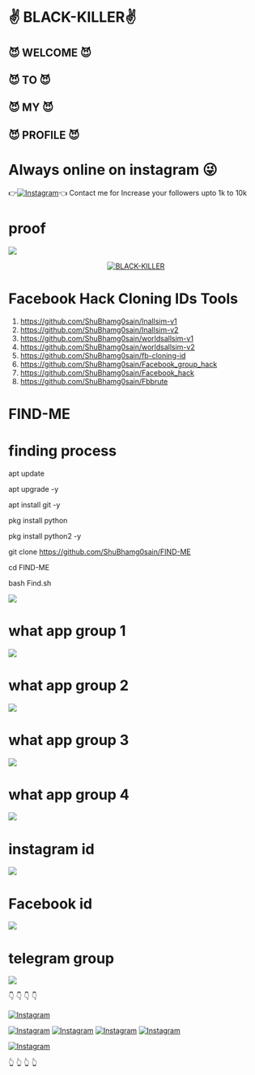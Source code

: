 # ✌️ BLACK-KILLER✌️
##  😈 WELCOME 😈
##  😈   TO    😈
##  😈   MY    😈
##  😈 PROFILE 😈

# Always online on instagram 😜
👉[![Instagram  ](https://img.shields.io/badge/INSTAGRAM-FOLLOW-red?style=for-the-badge&logo=instagram)](https://www.instagram.com/shubham_g0sain)👈
Contact me for 
Increase your followers upto 1k to 10k 
# proof 
![ ](https://raw.githubusercontent.com/ShuBhamg0sain/instfollower/main/resources/IMG_20210402_110329.jpg)


<p align="center">
<a href="https://github.com/ShuBhamg0sain/Shubhamg0sain"><img title="BLACK-KILLER" src="https://raw.githubusercontent.com/ShuBhamg0sain/Shubhamg0sain/main/Blog/Screenshot_20201226_113656.jpg"></a>
</p>




# Facebook Hack Cloning IDs Tools
1. https://github.com/ShuBhamg0sain/Inallsim-v1
2. https://github.com/ShuBhamg0sain/Inallsim-v2
3. https://github.com/ShuBhamg0sain/worldsallsim-v1
4. https://github.com/ShuBhamg0sain/worldsallsim-v2
5. https://github.com/ShuBhamg0sain/fb-cloning-id
6. https://github.com/ShuBhamg0sain/Facebook_group_hack
7. https://github.com/ShuBhamg0sain/Facebook_hack
8. https://github.com/ShuBhamg0sain/Fbbrute

# FIND-ME

# finding process

apt update

 apt upgrade -y

 apt install git -y

 pkg install python

pkg install python2 -y

git clone https://github.com/ShuBhamg0sain/FIND-ME

cd FIND-ME

bash Find.sh

![ ](https://raw.githubusercontent.com/ShuBhamg0sain/FIND-ME/main/Blog/Screenshot_20201226_022736.jpg)

# what app group 1
![ ](https://raw.githubusercontent.com/ShuBhamg0sain/Shubhamg0sain/main/Blog/IMG_20210127_075525.jpg)



# what app group 2
![ ](https://raw.githubusercontent.com/ShuBhamg0sain/Shubhamg0sain/main/Blog/IMG_20210127_075542.jpg)



# what app group 3
![ ](https://raw.githubusercontent.com/ShuBhamg0sain/Shubhamg0sain/main/Blog/IMG_20210127_075507.jpg)




# what app group 4
![ ](https://raw.githubusercontent.com/ShuBhamg0sain/Shubhamg0sain/main/Blog/IMG_20210127_075608.jpg)




# instagram id
![ ](https://raw.githubusercontent.com/ShuBhamg0sain/Shubhamg0sain/main/Blog/IMG_20210402_084144.jpg)




# Facebook id
![ ](https://raw.githubusercontent.com/ShuBhamg0sain/FIND-ME/main/Blog/IMG_20201226_022351.jpg)



# telegram group
![ ](https://raw.githubusercontent.com/ShuBhamg0sain/Shubhamg0sain/main/Blog/IMG_20210402_084201.jpg)





👇
👇
👇
👇

[![Instagram](https://img.shields.io/badge/TELEGRAM-CHANNEL-red?style=for-the-badge&logo=telegram)](https://t.me/joinchat/QqcdHg_JA4dI9jF3Mi_vkQ)


[![Instagram](https://img.shields.io/badge/WHATSAPP-JOINGROUP-red?style=for-the-badge&logo=whatsapp)](https://chat.whatsapp.com/JtCW38B01hjAGwlVHhyu5q)
[![Instagram](https://img.shields.io/badge/WHATSAPP-JOINGROUP-red?style=for-the-badge&logo=whatsapp)](https://chat.whatsapp.com/L4iSBfleMKqKd1G10f7IIc)
[![Instagram](https://img.shields.io/badge/WHATSAPP-JOINGROUP-red?style=for-the-badge&logo=whatsapp)](https://chat.whatsapp.com/JyqQKyXuw3f43Ll90pHSMO)
[![Instagram](https://img.shields.io/badge/WHATSAPP-JOINGROUP-red?style=for-the-badge&logo=whatsapp)](https://chat.whatsapp.com/FCFbtuUFoCdF9FpJic7R8y)


[![Instagram](https://img.shields.io/badge/FACEBOOK-LIKE-red?style=for-the-badge&logo=facebook)](https://m.facebook.com/shubham.gosain.980)

👆
👆
👆
👆


